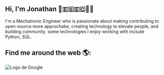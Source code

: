 ## Hi, I'm Jonathan 🦾​🇪🇸​🇪🇨​👋🏼​​



I'm a Mechatronic Engineer who is passionate about making contributing to open-source more approchabe, creating technology to elevate people, and building community. some technologies I enjoy working with include Python, SQL.

 ## Find me around the web 🌎:
 
![Logo de Google](https://www.google.com/images/branding/googlelogo/2x/googlelogo_color_272x92dp.png)

